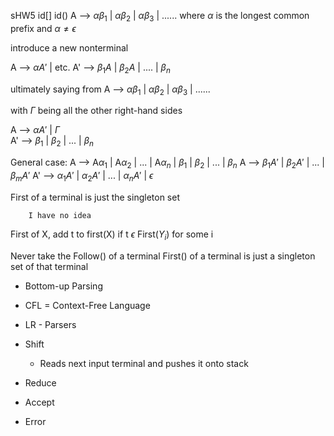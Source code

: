 sHW5
		id[] id()
A --> $\alpha\beta_1$ | $\alpha\beta_2$ | $\alpha\beta_3$ | ......
where $\alpha$ is the longest common prefix
and $\alpha\neq\epsilon$ 

introduce a new nonterminal

A --> $\alpha A'$  | etc.
A' --> $\beta_1 A$ | $\beta_2 A$ | .... | $\beta_n$ 


ultimately saying from 
A --> $\alpha\beta_1$ | $\alpha\beta_2$ | $\alpha\beta_3$ | ......

with $\Gamma$ being all the other right-hand sides

A --> $\alpha A'$ | $\Gamma$  
A' --> $\beta_1$ | $\beta_2$ | ... | $\beta_n$ 



General case:
A --> A$\alpha_1$ | A$\alpha_2$ | ... | A$\alpha_n$ | $\beta_1$ | $\beta_2$ | ... | $\beta_n$ 
A --> $\beta_1 A'$ | $\beta_2 A'$ | ... | $\beta_m A'$ 
A' --> $\alpha_1 A'$ | $\alpha_2 A'$ | ... | $\alpha_n A'$ | $\epsilon$  



First of a terminal is just the singleton set

		I have no idea
First of X, add t to first(X) if t $\epsilon$ First($Y_i$) for some i


Never take the Follow() of a terminal
First() of a terminal is just a singleton set of that terminal



- Bottom-up Parsing
- CFL = Context-Free Language
- LR - Parsers

- Shift
	- Reads next input terminal and pushes it onto stack
- Reduce
- Accept
- Error